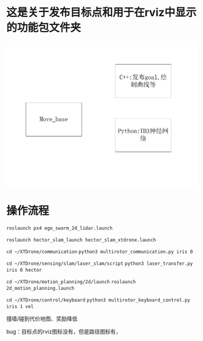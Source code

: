 # 这是关于发布目标点和用于在rviz中显示的功能包文件夹
![Alt text](image.png)

# 操作流程
`roslaunch px4 ego_swarm_2d_lidar.launch`

`roslaunch hector_slam_launch hector_slam_xtdrone.launch`

`cd ~/XTDrone/communication`
`python3 multirotor_communication.py iris 0`

`cd ~/XTDrone/sensing/slam/laser_slam/script`
`python3 laser_transfer.py iris 0 hector`

`cd ~/XTDrone/motion_planning/2d/launch`
`roslaunch 2d_motion_planning.launch`

`cd ~/XTDrone/control/keyboard`
`python3 multirotor_keyboard_control.py iris 1 vel`

撞墙/碰到代价地图、奖励降低


bug：目标点的rviz图标没有，但是路径图标有，